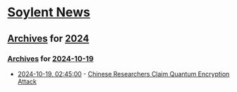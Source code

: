 # [Soylent News](../../../README.md)

## [Archives](../../index.md) for [2024](../index.md)

### [Archives](../../index.md) for [2024-10-19](index.md)

* [2024-10-19, 02:45:00](https://soylentnews.org/article.pl?sid=24/10/18/0017243&from=rss) - [Chinese Researchers Claim Quantum Encryption Attack](https://soylentnews.org/article.pl?sid=24/10/18/0017243&from=rss)
